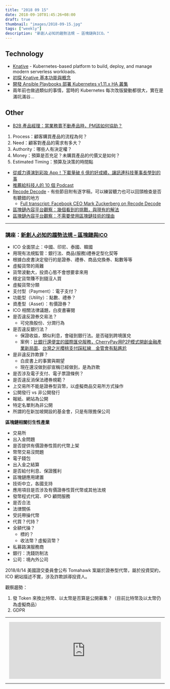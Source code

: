 ```yaml
---
title: "2018 09 15"
date: 2018-09-10T01:45:26+08:00
draft: true
thumbnail: "images/2018-09-15.jpg"
tags: ["weekly"]
description: "新創人必知的趨勢法規 – 區塊鏈與ICO。"
---
```


## Technology

* [Knative](https://cloud.google.com/knative/) - Kubernetes-based platform to build, deploy, and manage modern serverless workloads.
 * [初探 Knative 基本功能與概念](https://kairen.github.io/2018/07/27/kubernetes/knative-intro/)
* [開發 Ansible Playbooks 部署 Kubernetes v1.11.x HA 叢集](https://kairen.github.io/2018/08/12/kubernetes/deploy/k8s-ansible-ha/)
 * 兩年前也做過類似的事情，當時的 Kubernetes 每次改版變動都很大，實在是滿坑滿谷...

## Other

* [B2B 產品經理：當業務賣不動產品時，PM該如何協助？](https://www.pmtone.com/customer-development-for-b2b-pm/)
 1. Process：顧客購買產品的流程為何？
 2. Need：顧客對產品的需求有多大？
 3. Authority：哪些人有決定權？
 4. Money：預算是否充足？未購買產品的代價又是如何？
 5. Estimated Timing：預算及決策的時間點
* [從威力導演到彩妝 App！下載量破 6 億的好成績，讓訊連科技董事長學到的事](https://www.managertoday.com.tw/articles/view/56623)
* [推薦給科技人的 10 個 Podcast](https://medium.com/@StarRocket/10-podcasts-we-recommend-5f47de31e190)
 * [Recode Decode](https://www.recode.net/podcasts/) - 有些節目附有逐字稿，可以練習聽力也可以回頭檢查是否有聽錯的地方
     * [Full transcript: Facebook CEO Mark Zuckerberg on Recode Decode](https://www.recode.net/2018/7/18/17575158/mark-zuckerberg-facebook-interview-full-transcript-kara-swisher)
* [區塊鏈內容平台觀察：幾個看到的挑戰，與現有的解法](https://data.leafwind.tw/91c8d079b5e7)
* [區塊鏈內容平台觀察：不需要使用區塊鏈技術的理由](https://data.leafwind.tw/blockchain-for-content-platform-the-reason-why-it-doesnt-need-blockchain-tech-6c4b76ea6130)

---

### 講座：[新創人必知的趨勢法規 – 區塊鏈與ICO](https://www.accupass.com/event/1808230912231422223439)

* ICO 全面禁止：中國、印尼、泰國、韓國
* 用現有法規監管：銀行法、商品(服務)禮券定型化契等
* 根據白皮書決定發行的是證券、禮券、商品兌換券、點數等等
* 虛擬貨幣的兩難
 * 貨幣波動大，投資心態不會想要拿來用
 * 穩定貨幣賺不到錢沒人買
* 虛擬貨幣分類
 * 支付型（Payment）：電子支付？
 * 功能型（Utility）：點數、禮券？
 * 資產型（Asset）：有價證券？
* ICO 相關法律議題，白皮書審閱
 * 是否違反證券交易法？
     * 可兌換股份、分潤行為
 * 是否違反銀行法？
     * 保證收益，類似利息，會碰到銀行法。是否碰到跨境匯兌
     * 案例：[比銀行還便宜的國際匯兌服務，CherryPay用P2P模式開創金融產業新局面](https://www.bnext.com.tw/article/49258/meet-startup-interview-cherry-pay)、[台灣之光櫻桃支付踩紅線　金管會有點尷尬](https://www.wealth.com.tw/home/articles/17301)
 * 是非違反詐欺罪？
     * 白皮書上的事實與期望
     * 現在還沒做到卻宣稱已經做到，是為詐欺
 * 是否涉及電子支付、電子票證條例？
 * 是否違反消保法禮券規範？
* 上交易所不能是證券型貨幣，以虛擬商品交易所方式操作
* 公開發行 vs 非公開發行
 * 報紙、網站為公開
 * 特定名單則為非公開
* 所謂的在新加坡開設的基金會，只是有限擔保公司

**區塊鏈相關衍生性產業**

* 交易所
 * 出入金問題
 * 是否提供有價證券性質的代幣上架
 * 幣幣交易沒問題
* 電子錢包
 * 出入金之結算
 * 是否給付利息、保證獲利
* 區塊鏈應用建置
 * 技術中立，各國支持
 * 應用項目是否涉及有價證券性質代幣或其他法規
* 發幣程式代寫、IPO 顧問服務
 * 是否合法
 * 法律關係
* 受託帶操代幣
 * 代買？代持？
 * 全額代操？
     * 標的？
     * 收法幣？虛擬貨幣？
* 私募路演服務商
* 銀行：洗錢防制法
* 公司：境內外公司

2018/8/14 美國證交委員會公布 Tomahawk 案屬於證券型代幣，屬於投資契約，ICO 網站描述不實，涉及詐欺誤導投資人。

觀察趨勢：

1. 發 Token 來換比特幣、以太幣是否算是公開募集？（目前比特幣及以太幣仍為虛擬商品）
2. GDPR

---

<center><iframe src='https://button.like.co/in/embed/sarschang/button/' style='width: 480px; height: 180px; border: none;'></iframe></center>

---
